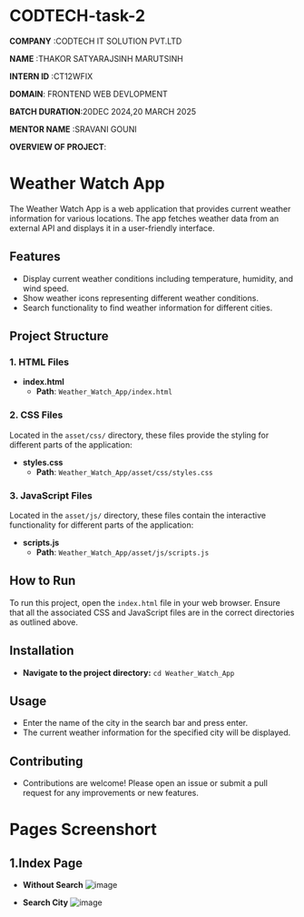 # CODTECH-task-2

**COMPANY** :CODTECH IT SOLUTION PVT.LTD

**NAME**  :THAKOR SATYARAJSINH MARUTSINH

**INTERN ID** :CT12WFIX

**DOMAIN**: FRONTEND WEB DEVLOPMENT

**BATCH DURATION**:20DEC 2024,20 MARCH 2025

**MENTOR NAME** :SRAVANI GOUNI

**OVERVIEW OF PROJECT**:
# Weather Watch App

The Weather Watch App is a web application that provides current weather information for various locations. The app fetches weather data from an external API and displays it in a user-friendly interface.

## Features

- Display current weather conditions including temperature, humidity, and wind speed.
- Show weather icons representing different weather conditions.
- Search functionality to find weather information for different cities.

## Project Structure
### 1. HTML Files

- **index.html**
  - **Path**: `Weather_Watch_App/index.html`

### 2. CSS Files

Located in the `asset/css/` directory, these files provide the styling for different parts of the application:

- **styles.css**
  - **Path**: `Weather_Watch_App/asset/css/styles.css`

### 3. JavaScript Files

Located in the `asset/js/` directory, these files contain the interactive functionality for different parts of the application:

- **scripts.js**
  - **Path**: `Weather_Watch_App/asset/js/scripts.js`
 
## How to Run

To run this project, open the `index.html` file in your web browser. Ensure that all the associated CSS and JavaScript files are in the correct directories as outlined above.

## Installation

- **Navigate to the project directory:** `cd Weather_Watch_App`

## Usage

- Enter the name of the city in the search bar and press enter.
- The current weather information for the specified city will be displayed.

## Contributing

- Contributions are welcome! Please open an issue or submit a pull request for any improvements or new features.



# Pages Screenshort

## 1.Index Page

- **Without Search**
![image](https://github.com/user-attachments/assets/093a0531-7edf-4140-948c-201ee26ef85f)

- **Search City**
![image](https://github.com/user-attachments/assets/8186a742-2c4b-4407-89ce-9c0bf76ee778)

